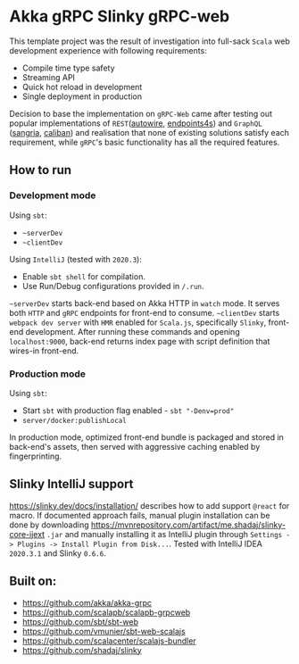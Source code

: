 # Akka gRPC Slinky gRPC-web

This template project was the result of investigation into full-sack `Scala` web development experience with following requirements:

- Compile time type safety
- Streaming API
- Quick hot reload in development
- Single deployment in production

Decision to base the implementation on `gRPC-Web` came after testing out popular 
implementations of `REST`([autowire](https://github.com/lihaoyi/autowire), 
[endpoints4s](https://github.com/endpoints4s/endpoints4s)) and `GraphQL` 
([sangria](https://github.com/sangria-graphql/sangria), 
[caliban](https://github.com/ghostdogpr/caliban)) 
and realisation that none of existing solutions satisfy each requirement, 
while `gRPC`'s basic functionality has all the required features.   

## How to run

### Development mode

Using `sbt`:
- `~serverDev`
- `~clientDev`

Using `IntelliJ` (tested with `2020.3`):
- Enable `sbt shell` for compilation.
- Use Run/Debug configurations provided in `/.run`.

`~serverDev` starts back-end based on Akka HTTP in `watch` mode. 
It serves both `HTTP` and `gRPC` endpoints for front-end to consume.
`~clientDev` starts `webpack dev server` with `HMR` enabled for `Scala.js`, specifically `Slinky`, front-end development.
After running these commands and opening `localhost:9000`, back-end returns index page with
script definition that wires-in front-end.

### Production mode

Using `sbt`:
- Start `sbt` with production flag enabled - `sbt "-Denv=prod"`
- `server/docker:publishLocal`

In production mode, optimized front-end bundle is packaged and stored in back-end's assets,
then served with aggressive caching enabled by fingerprinting.

## Slinky IntelliJ support

https://slinky.dev/docs/installation/ describes how to add support `@react` for macro.
If documented approach fails, manual plugin installation can be done by downloading 
https://mvnrepository.com/artifact/me.shadaj/slinky-core-ijext `.jar` 
and manually installing it as IntelliJ plugin through `Settings -> Plugins -> Install Plugin from Disk...`. 
Tested with IntelliJ IDEA `2020.3.1` and Slinky `0.6.6`.

## Built on:
- https://github.com/akka/akka-grpc
- https://github.com/scalapb/scalapb-grpcweb
- https://github.com/sbt/sbt-web
- https://github.com/vmunier/sbt-web-scalajs
- https://github.com/scalacenter/scalajs-bundler
- https://github.com/shadaj/slinky